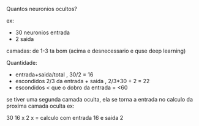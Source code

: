Quantos neuronios ocultos?

ex:
- 30 neuronios entrada
- 2 saida

camadas: de 1-3 ta bom (acima e desnecessario e quse deep learning)

Quantidade:
- entrada+saida/total , 30/2 = 16
- escondidos 2/3 da entrada + saida , 2/3*30 + 2 = 22
- escondidos < que o dobro da entrada = <60

se tiver uma segunda camada oculta, ela se torna a entrada no calculo da proxima camada oculta ex:

30 16 x 2
x = calculo com entrada 16 e saida 2